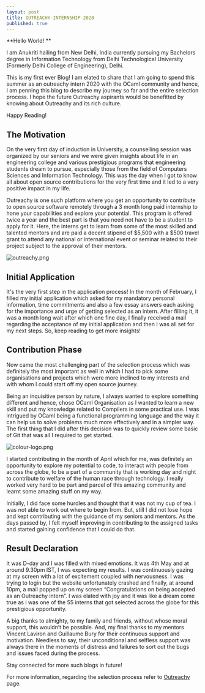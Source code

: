 ```yaml
---
layout: post
title: OUTREACHY-INTERNSHIP-2020
published: true
---
```

**Hello World! **

I am Anukriti hailing from New Delhi, India currently pursuing my Bachelors degree in Information Technology from Delhi Technological University (Formerly Delhi College of Engineering), Delhi. 

This is my first ever Blog! I am elated to share that I am going to spend this summer as an outreachy intern 2020 with the OCaml community and hence, I am penning this blog to describe my journey so far and the entire selection process. I hope the future Outreachy aspirants would be benefitted by knowing about Outreachy and its rich culture. 
    
Happy Reading!

##  The Motivation

On the very first day of induction in University, a counselling session was organized by our seniors and we were given insights about life in an engineering college and various prestigious programs that engineering students dream to pursue, especially those from the field of Computers Sciences and Information Technology. This was the day when I got to know all about open source contributions for the very first time and it led to a very positive impact in my life.

Outreachy is one such platform where you get an opportunity to contribute to open source software remotely through a 3 month long paid internship to hone your capabilities and explore your potential. This program is offered twice a year and the best part is that you need not have to be a student to apply for it. Here, the interns get to learn from some of the most skilled and talented mentors and are paid a decent stipend of $5,500 with a $500 travel grant to attend any national or international event or seminar related to their project subject to the approval of their mentors.
    
![outreachy.png]({{site.baseurl}}/_posts/outreachy.png)

    
##  Initial Application

It's the very first step in the application process!
In the month of February, I filled my initial application which asked for my mandatory personal information, time commitments and also a few essay answers each asking for the importance and urge of getting selected as an intern. After filling it, it was a month long wait after which one fine day, I finally received a mail regarding the acceptance of my initial application and then I was all set for my next steps. So, keep reading to get more insights!

## Contribution Phase

Now came the most challenging part of the selection process which was definitely the most important as well in which I had to pick some organisations and projects which were more inclined to my interests and with whom I could start off my open source journey. 

Being an inquisitive person by nature, I always wanted to explore something different and hence, chose OCaml Organisation as I wanted to learn a new skill and put my knowledge related to Compilers in some practical use. I was intrigued by OCaml being a functional programming language and the way it can help us to solve problems much more effectively and in a simpler way. The first thing that I did after this decision was to quickly review some basic of Git that was all I required to get started.


![colour-logo.png]({{site.baseurl}}/_posts/colour-logo.png)


I started contributing in the month of April which for me, was definitely an opportunity to explore my potential to code, to interact with people from across the globe, to be a part of a community that is working day and night to contribute to welfare of the human race through technology. I really worked very hard to be part and parcel of this amazing community and learnt some amazing stuff on my way.

Initially, I did face some hurdles and thought that it was not my cup of tea. I was not able to work out where to begin from. But, still I did not lose hope and kept contributing with the guidance of my seniors and mentors. As the days passed by, I felt myself improving in contributing to the assigned tasks and  started gaining confidence that I could do that.

## Result Declaration

It was D-day and I was filled with mixed emotions. It was 4th May and at around 9.30pm IST, I was expecting my results. I was continuously gazing at my screen with a lot of excitement coupled with nervousness. I was trying to login but the website unfortunately crashed and finally, at around 10pm, a mail popped up on my screen “Congratulations on being accepted as an Outreachy intern”. I was elated with joy and it was like a dream come true as i was one of the 55 interns that got selected across the globe for this prestigious opportunity.

A big thanks to almighty, to my family and friends, without whose moral support, this wouldn’t be possible. And, my final thanks to my mentors Vincent Laviron and Guillaume Bury for their continuous support and motivation. Needless to say, their unconditional and selfless support was always there in the moments of distress and failures to sort out the bugs and issues faced during the process. 

Stay connected for more such blogs in future!

For more information, regarding the selection process refer to [Outreachy](https://www.outreachy.org/docs/applicant/#outreachy-schedule) page.
